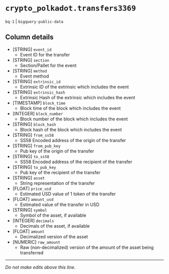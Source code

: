 # `crypto_polkadot.transfers3369`
`bq-1` | `bigquery-public-data`

## Column details
* [STRING]    `event_id`
  - Event ID for the transfer
* [STRING]    `section`
  - Section/Pallet for the event
* [STRING]    `method`
  - Event method
* [STRING]    `extrinsic_id`
  - Extrinsic ID of the extrinsic which includes the event
* [STRING]    `extrinsic_hash`
  - Extrinsic Hash of the extrinsic which includes the event
* [TIMESTAMP] `block_time`
  - Block time of the block which includes the event
* [INTEGER]   `block_number`
  - Block number of the block which includes the event
* [STRING]    `block_hash`
  - Block hash of the block which includes the event
* [STRING]    `from_ss58`
  - SS58 Encoded address of the origin of the transfer
* [STRING]    `from_pub_key`
  - Pub key of the origin of the transfer
* [STRING]    `to_ss58`
  - SS58 Encoded address of the recipient of the transfer
* [STRING]    `to_pub_key`
  - Pub key of the recipient of the transfer
* [STRING]    `asset`
  - String representation of the transfer
* [FLOAT]     `price_usd`
  - Estimated USD value of 1 token of the transfer
* [FLOAT]     `amount_usd`
  - Estimated value of the transfer in USD
* [STRING]    `symbol`
  - Symbol of the asset, if available
* [INTEGER]   `decimals`
  - Decimals of the asset, if available
* [FLOAT]     `amount`
  - Decimalized version of the asset
* [NUMERIC]   `raw_amount`
  - Raw (non-decimalized) version of the amount of the asset being transferred

-------------------------------------------------------------------------------
*Do not make edits above this line.*
